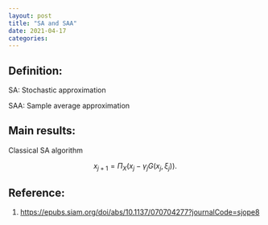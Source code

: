 ```yaml
---
layout: post
title: "SA and SAA"
date: 2021-04-17
categories:
---
```


## Definition:

SA: Stochastic approximation

SAA: Sample average approximation

## Main results:

Classical SA algorithm

$$x_{j+1} = \Pi_X(x_j - \gamma_j G(x_j, \xi_j)).$$

## Reference:

1. https://epubs.siam.org/doi/abs/10.1137/070704277?journalCode=sjope8
